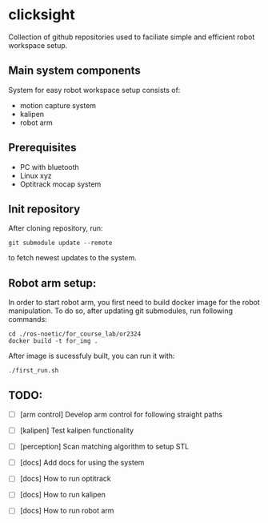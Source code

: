 # clicksight

Collection of github repositories used to faciliate simple and efficient robot workspace setup. 

##  Main system components

System for easy robot workspace setup consists of: 
* motion capture system 
* kalipen 
* robot arm 

## Prerequisites

- PC with bluetooth 
- Linux xyz
- Optitrack mocap system

## Init repository 

After cloning repository, run: 
```
git submodule update --remote 
```
to fetch newest updates to the system. 

## Robot arm setup: 

In order to start robot arm, you first need to build docker image for the robot manipulation. 
To do so, after updating git submodules, run following commands: 
```
cd ./ros-noetic/for_course_lab/or2324
docker build -t for_img . 
```

After image is sucessfuly built, you can run it with:
```
./first_run.sh
```

## TODO: 
- [ ] [arm control] Develop arm control for following straight paths
- [ ] [kalipen] Test kalipen functionality 
- [ ] [perception] Scan matching algorithm to setup STL 
- [ ] [docs] Add docs for using the system 
- [ ] [docs] How to run optitrack 
- [ ] [docs] How to run kalipen 
- [ ] [docs] How to run robot arm 

